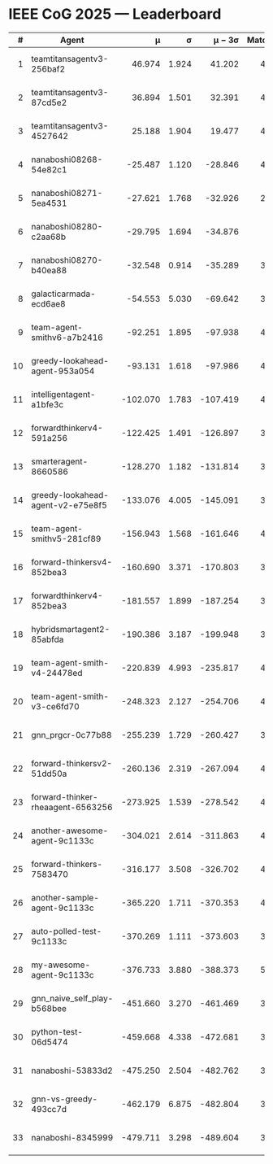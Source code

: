 # IEEE CoG 2025 — Leaderboard

| # | Agent | μ | σ | μ − 3σ | Matches | Updated |
|---:|---|---:|---:|---:|---:|---|
| 1 | teamtitansagentv3-256baf2 | 46.974 | 1.924 | 41.202 | 4412 | 2025-08-28 09:12 |
| 2 | teamtitansagentv3-87cd5e2 | 36.894 | 1.501 | 32.391 | 4138 | 2025-08-28 09:12 |
| 3 | teamtitansagentv3-4527642 | 25.188 | 1.904 | 19.477 | 4314 | 2025-08-28 09:12 |
| 4 | nanaboshi08268-54e82c1 | -25.487 | 1.120 | -28.846 | 4138 | 2025-08-28 09:12 |
| 5 | nanaboshi08271-5ea4531 | -27.621 | 1.768 | -32.926 | 2700 | 2025-08-28 09:12 |
| 6 | nanaboshi08280-c2aa68b | -29.795 | 1.694 | -34.876 | 820 | 2025-08-28 09:12 |
| 7 | nanaboshi08270-b40ea88 | -32.548 | 0.914 | -35.289 | 3078 | 2025-08-28 09:12 |
| 8 | galacticarmada-ecd6ae8 | -54.553 | 5.030 | -69.642 | 3720 | 2025-08-28 09:12 |
| 9 | team-agent-smithv6-a7b2416 | -92.251 | 1.895 | -97.938 | 4460 | 2025-08-28 09:12 |
| 10 | greedy-lookahead-agent-953a054 | -93.131 | 1.618 | -97.986 | 4054 | 2025-08-28 09:12 |
| 11 | intelligentagent-a1bfe3c | -102.070 | 1.783 | -107.419 | 4048 | 2025-08-28 09:12 |
| 12 | forwardthinkerv4-591a256 | -122.425 | 1.491 | -126.897 | 3604 | 2025-08-28 09:12 |
| 13 | smarteragent-8660586 | -128.270 | 1.182 | -131.814 | 3469 | 2025-08-28 09:12 |
| 14 | greedy-lookahead-agent-v2-e75e8f5 | -133.076 | 4.005 | -145.091 | 3294 | 2025-08-28 09:12 |
| 15 | team-agent-smithv5-281cf89 | -156.943 | 1.568 | -161.646 | 4220 | 2025-08-28 09:12 |
| 16 | forward-thinkersv4-852bea3 | -160.690 | 3.371 | -170.803 | 3423 | 2025-08-28 09:12 |
| 17 | forwardthinkerv4-852bea3 | -181.557 | 1.899 | -187.254 | 3215 | 2025-08-28 09:12 |
| 18 | hybridsmartagent2-85abfda | -190.386 | 3.187 | -199.948 | 3485 | 2025-08-28 09:12 |
| 19 | team-agent-smith-v4-24478ed | -220.839 | 4.993 | -235.817 | 4074 | 2025-08-28 09:12 |
| 20 | team-agent-smith-v3-ce6fd70 | -248.323 | 2.127 | -254.706 | 4354 | 2025-08-28 09:12 |
| 21 | gnn_prgcr-0c77b88 | -255.239 | 1.729 | -260.427 | 3560 | 2025-08-28 09:12 |
| 22 | forward-thinkersv2-51dd50a | -260.136 | 2.319 | -267.094 | 4462 | 2025-08-28 09:12 |
| 23 | forward-thinker-rheaagent-6563256 | -273.925 | 1.539 | -278.542 | 4542 | 2025-08-28 09:12 |
| 24 | another-awesome-agent-9c1133c | -304.021 | 2.614 | -311.863 | 4820 | 2025-08-28 09:12 |
| 25 | forward-thinkers-7583470 | -316.177 | 3.508 | -326.702 | 4260 | 2025-08-28 09:12 |
| 26 | another-sample-agent-9c1133c | -365.220 | 1.711 | -370.353 | 4460 | 2025-08-28 09:12 |
| 27 | auto-polled-test-9c1133c | -370.269 | 1.111 | -373.603 | 3840 | 2025-08-28 09:12 |
| 28 | my-awesome-agent-9c1133c | -376.733 | 3.880 | -388.373 | 5000 | 2025-08-28 09:12 |
| 29 | gnn_naive_self_play-b568bee | -451.660 | 3.270 | -461.469 | 3140 | 2025-08-28 09:12 |
| 30 | python-test-06d5474 | -459.668 | 4.338 | -472.681 | 3730 | 2025-08-28 09:12 |
| 31 | nanaboshi-53833d2 | -475.250 | 2.504 | -482.762 | 3580 | 2025-08-28 09:12 |
| 32 | gnn-vs-greedy-493cc7d | -462.179 | 6.875 | -482.804 | 3920 | 2025-08-28 09:12 |
| 33 | nanaboshi-8345999 | -479.711 | 3.298 | -489.604 | 3630 | 2025-08-28 09:12 |
